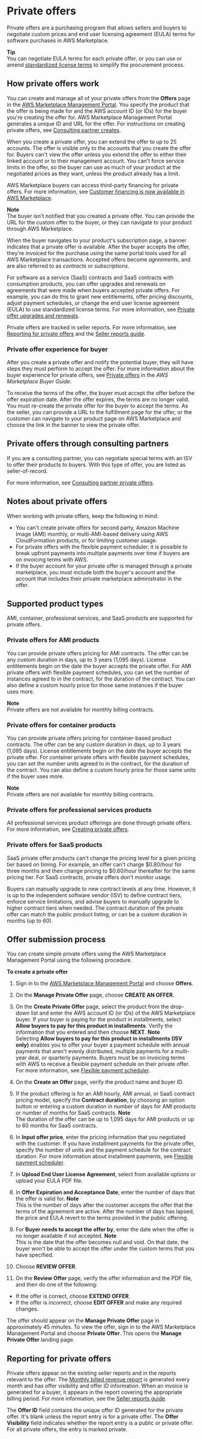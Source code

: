 # Private offers<a name="private-offers-overview"></a>

Private offers are a purchasing program that allows sellers and buyers to negotiate custom prices and end user licensing agreement \(EULA\) terms for software purchases in AWS Marketplace\.

**Tip**  
You can negotiate EULA terms for each private offer, or you can use or amend [standardized license terms](standardized-license-terms.md) to simplify the procurement process\.

## How private offers work<a name="private-offer-how-it-works"></a>

You can create and manage all of your private offers from the **Offers** page in the [AWS Marketplace Management Portal](https://aws.amazon.com/marketplace/management)\. You specify the product that the offer is being made for and the AWS account ID \(or IDs\) for the buyer you're creating the offer for\. AWS Marketplace Management Portal generates a unique ID and URL for the offer\. For instructions on creating private offers, see [Consulting partner creates](https://s3.us-west-2.amazonaws.com/external-mp-channel-partners/Consulting+Partner+Creates+(1).pdf)\. 

When you create a private offer, you can extend the offer to up to 25 accounts\. The offer is visible only to the accounts that you create the offer for\. Buyers can't view the offer unless you extend the offer to either their linked account or to their management account\. You can't force service limits in the offer, so the buyer can use as much of your product at the negotiated prices as they want, unless the product already has a limit\.

AWS Marketplace buyers can access third\-party financing for private offers\. For more information, see [Customer financing is now available in AWS Marketplace](https://s3.us-west-2.amazonaws.com/external-mp-channel-partners/Financing+External+Briefing+Document+Customer+Facing.pdf)\.

**Note**  
The buyer isn't notified that you created a private offer\. You can provide the URL for the custom offer to the buyer, or they can navigate to your product through AWS Marketplace\.

When the buyer navigates to your product's subscription page, a banner indicates that a private offer is available\. After the buyer accepts the offer, they're invoiced for the purchase using the same portal tools used for all AWS Marketplace transactions\. Accepted offers become *agreements*, and are also referred to as *contracts* or *subscriptions*\.

For software as a service \(SaaS\) contracts and SaaS contracts with consumption products, you can offer upgrades and renewals on agreements that were made when buyers accepted private offers\. For example, you can do this to grant new entitlements, offer pricing discounts, adjust payment schedules, or change the end user license agreement \(EULA\) to use standardized license terms\. For more information, see [Private offer upgrades and renewals](private-offers-upgrades-and-renewals.md)\.

Private offers are tracked in seller reports\. For more information, see [Reporting for private offers](#reporting-for-seller-private-offers) and the [Seller reports guide](https://s3.us-west-2.amazonaws.com/external-mp-channel-partners/Seller+Reports+Guide.pdf)\.

### Private offer experience for buyer<a name="private-offer-sub-experience"></a>

After you create a private offer and notify the potential buyer, they will have steps they must perform to accept the offer\. For more information about the buyer experience for private offers, see [Private offers](https://docs.aws.amazon.com/marketplace/latest/buyerguide/buyer-private-offers.html) in the *AWS Marketplace Buyer Guide*\.

To receive the terms of the offer, the buyer must accept the offer before the offer expiration date\. After the offer expires, the terms are no longer valid\. You must re\-create the private offer for the buyer to accept the terms\. As the seller, you can provide a URL to the fulfillment page for the offer, or the customer can navigate to your product page on AWS Marketplace and choose the link in the banner to view the private offer\.

## Private offers through consulting partners<a name="consulting-private-offers"></a>

If you are a consulting partner, you can negotiate special terms with an ISV to offer their products to buyers\. With this type of offer, you are listed as seller\-of\-record\.

For more information, see [Consulting partner private offers](consulting-partner-offers.md)\.

## Notes about private offers<a name="private-offer-limitations"></a>

When working with private offers, keep the following in mind:
+  You can't create private offers for second party, Amazon Machine Image \(AMI\) monthly, or multi\-AMI\-based delivery using AWS CloudFormation products, or for limiting customer usage\. 
+ For private offers with the flexible payment scheduler, it is possible to break upfront payments into multiple payments over time if buyers are on invoicing terms with AWS\.
+ If the buyer account for your private offer is managed through a private marketplace, you must include both the buyer's account and the account that includes their private marketplace administrator in the offer\.

## Supported product types<a name="supported-products-private-offers"></a>

AMI, container, professional services, and SaaS products are supported for private offers\.

### Private offers for AMI products<a name="ami-private-offers"></a>

You can provide private offers pricing for AMI contracts\. The offer can be any custom duration in days, up to 3 years \(1,095 days\)\. License entitlements begin on the date the buyer accepts the private offer\. For AMI private offers with flexible payment schedules, you can set the number of instances agreed to in the contract, for the duration of the contract\. You can also define a custom hourly price for those same instances if the buyer uses more\. 

**Note**  
Private offers are not available for monthly billing contracts\.

### Private offers for container products<a name="container-private-offers"></a>

You can provide private offers pricing for container\-based product contracts\. The offer can be any custom duration in days, up to 3 years \(1,095 days\)\. License entitlements begin on the date the buyer accepts the private offer\. For container private offers with flexible payment schedules, you can set the number units agreed to in the contract, for the duration of the contract\. You can also define a custom hourly price for those same units if the buyer uses more\.

**Note**  
Private offers are not available for monthly billing contracts\.

### Private offers for professional services products<a name="proserv-private-offers"></a>

All professional services product offerings are done through private offers\. For more information, see [Creating private offers](proserv-getting-started.md#proserv-create-offer)\.

### Private offers for SaaS products<a name="saas-private-offers"></a>

SaaS private offer products can't change the pricing level for a given pricing tier based on timing\. For example, an offer can't charge $0\.80/hour for three months and then change pricing to $0\.60/hour thereafter for the same pricing tier\. For SaaS contracts, private offers don't monitor usage\.

Buyers can manually upgrade to new contract levels at any time\. However, it is up to the independent software vendor \(ISV\) to define contract tiers, enforce service limitations, and advise buyers to manually upgrade to higher contract tiers when needed\. The contract duration of the private offer can match the public product listing, or can be a custom duration in months \(up to 60\)\. 

## Offer submission process<a name="offer-submission-process"></a>

 You can create simple private offers using the AWS Marketplace Management Portal using the following procedure\. 

**To create a private offer**

1.  Sign in to the [AWS Marketplace Management Portal](https://aws.amazon.com/marketplace/management) and choose **Offers**\. 

1. On the **Manage Private Offer** page, choose **CREATE AN OFFER**\. 

1. On the **Create Private Offer** page, select the product from the drop\-down list and enter the AWS account ID \(or IDs\) of the AWS Marketplace buyer\. If your buyer is paying for the product in installments, select **Allow buyers to pay for this product in installments**\. Verify the information that you entered and then choose **NEXT**\. 
**Note**  
Selecting **Allow buyers to pay for this product in installments \(ISV only\)** enables you to offer your buyer a payment schedule with annual payments that aren't evenly distributed, multiple payments for a multi\-year deal, or quarterly payments\. Buyers must be on invoicing terms with AWS to receive a flexible payment schedule on their private offer\. For more information, see [Flexible payment scheduler](flexible-payment-scheduler.md)\.

1. On the **Create an Offer** page, verify the product name and buyer ID\.

1. If the product offering is for an AMI hourly, AMI annual, or SaaS contract pricing model, specify the **Contract duration**, by choosing an option button or entering a custom duration in number of days for AMI products or number of months for SaaS contracts\.
**Note**  
 The duration of the offer can be up to 1,095 days for AMI products or up to 60 months for SaaS contracts\. 

1.  In **Input offer price**, enter the pricing information that you negotiated with the customer\. If you have installment payments for the private offer, specify the number of units and the payment schedule for the contract duration\. For more information about installment payments, see [Flexible payment scheduler](flexible-payment-scheduler.md)\. 

1. In **Upload End User License Agreement**, select from available options or upload your EULA PDF file\.

1. In **Offer Expiration and Acceptance Date**, enter the number of days that the offer is valid for\.
**Note**  
This is the number of days after the customer accepts the offer that the terms of the agreement are active\. After the number of days has lapsed, the price and EULA revert to the terms provided in the public offering\. 

1. For **Buyer needs to accept the offer by**, enter the date when the offer is no longer available if not accepted\.
**Note**  
This is the date that the offer becomes null and void\. On that date, the buyer won't be able to accept the offer under the custom terms that you have specified\. 

1.  Choose **REVIEW OFFER**\. 

1.  On the **Review Offer** page, verify the offer information and the PDF file, and then do one of the following:
   +  If the offer is correct, choose **EXTEND OFFER**\. 
   +  If the offer is incorrect, choose **EDIT OFFER** and make any required changes\. 

The offer should appear on the **Manage Private Offer** page in approximately 45 minutes\. To view the offer, sign in to the AWS Marketplace Management Portal and choose **Private Offer**\. This opens the **Manage Private Offer** landing page\. 

## Reporting for private offers<a name="reporting-for-seller-private-offers"></a>

Private offers appear on the existing seller reports and in the reports relevant to the offer\. The [Monthly billed revenue report](monthly-billed-revenue-report.md) is generated every month and has offer visibility and offer ID information\. When an invoice is generated for a buyer, it appears in the report covering the appropriate billing period\. For more information, see the [Seller reports guide](https://s3.us-west-2.amazonaws.com/external-mp-channel-partners/Seller+Reports+Guide.pdf)\. 

 The **Offer ID** field contains the unique offer ID generated for the private offer\. It's blank unless the report entry is for a private offer\. The **Offer Visibility** field indicates whether the report entry is a public or private offer\. For all private offers, the entry is marked private\. 